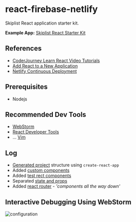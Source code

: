 # react-firebase-netlify

Skiplist React application starter kit.

**Example App:** [Skiplist React Starter Kit](https://heuristic-mahavira-52dea2.netlify.com/)

## References
- [CoderJourney Learn React Video Tutorials](https://www.youtube.com/playlist?list=PLbG4OyfwIxjFKJE_ZVZxsSt1ESc9S7kFb)
- [Add React to a New Application](https://reactjs.org/docs/add-react-to-a-new-app.html)
- [Netlify Continuous Deployment](https://www.netlify.com/docs/continuous-deployment/)

## Prerequisites
- Nodejs

## Recommended Dev Tools
- [WebStorm](https://www.jetbrains.com/webstorm/)
- [React Developer Tools](https://chrome.google.com/webstore/detail/react-developer-tools/fmkadmapgofadopljbjfkapdkoienihi?hl=en)
- ... [Vim](https://www.youtube.com/watch?v=dQw4w9WgXcQ)


## Log
- [Generated project](https://www.youtube.com/watch?v=7uf3SCgduPg) structure using `create-react-app` 
- Added [custom components](https://www.youtube.com/watch?v=7uf3SCgduPg)
- Added [test rect components](https://www.youtube.com/watch?v=f6Uk0qS_Lho)
- Separated [state and props](https://www.youtube.com/watch?v=aKoQH9zGiqs)
- Added [react router](https://www.youtube.com/watch?v=BImhGRTunpY) - *'components all the way down'*


## Interactive Debugging Using WebStorm

![configuration](https://image.ibb.co/gnY5XS/Screen_Shot_2018_04_16_at_5_20_22_PM.png)
